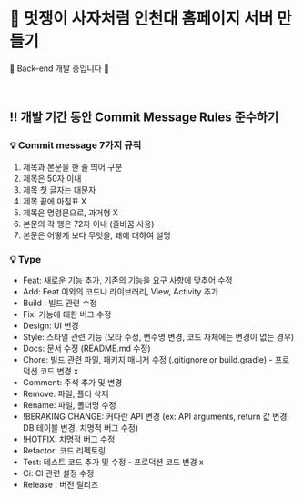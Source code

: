 # 🦁 멋쟁이 사자처럼 인천대 홈페이지 서버 만들기
🚧 Back-end 개발 중입니다 🚧

<br>

## ‼ 개발 기간 동안 Commit Message Rules 준수하기

### 💡 Commit message 7가지 규칙
1. 제목과 본문을 한 줄 띄어 구분
2. 제목은 50자 이내
3. 제목 첫 글자는 대문자
4. 제목 끝에 마침표 X
5. 제목은 명령문으로, 과거형 X
6. 본문의 각 행은 72자 이내 (줄바꿈 사용)
7. 본문은 어떻게 보다 무엇을, 왜에 대하여 설명

### 💡 Type
- Feat: 새로운 기능 추가, 기존의 기능을 요구 사항에 맞추어 수정 <br>
- Add: Feat 이외의 코드나 라이브러리, View, Activity 추가 <br>
- Build : 빌드 관련 수정 <br>
- Fix: 기능에 대한 버그 수정 <br>
- Design: UI 변경 <br>
- Style: 스타일 관련 기능 (오타 수정, 변수명 변경, 코드 자체에는 변경이 없는 경우) <br>
- Docs: 문서 수정 (README.md 수정) <br>
- Chore: 빌드 관련 파일, 패키지 매니저 수정 (.gitignore or build.gradle) - 프로덕션 코드 변경 x <br>
- Comment: 주석 추가 및 변경 <br>
- Remove: 파일, 폴더 삭제 <br>
- Rename: 파일, 폴더명 수정 <br>
- !BERAKING CHANGE: 커다란 API 변경 (ex: API arguments, return 값 변경, DB 테이블 변경, 치명적 버그 수정) <br>
- !HOTFIX: 치명적 버그 수정 <br>
- Refactor: 코드 리펙토링 <br>
- Test: 테스트 코드 추가 및 수정 - 프로덕션 코드 변경 x <br>
- Ci: CI 관련 설정 수정 <br>
- Release : 버전 릴리즈 
